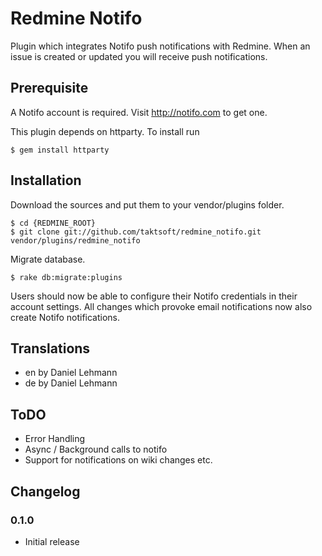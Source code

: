 Redmine Notifo
==============

Plugin which integrates Notifo push notifications with Redmine. When an issue is created or updated you will receive push notifications.

## Prerequisite

A Notifo account is required. Visit http://notifo.com to get one.

This plugin depends on httparty. To install run

    $ gem install httparty

## Installation

Download the sources and put them to your vendor/plugins folder.

    $ cd {REDMINE_ROOT}
    $ git clone git://github.com/taktsoft/redmine_notifo.git vendor/plugins/redmine_notifo

Migrate database.

    $ rake db:migrate:plugins

Users should now be able to configure their Notifo credentials in their account settings. All changes which provoke email notifications now also create Notifo notifications.

## Translations

- en by Daniel Lehmann
- de by Daniel Lehmann

## ToDO

- Error Handling
- Async / Background calls to notifo
- Support for notifications on wiki changes etc.

## Changelog

### 0.1.0

- Initial release

